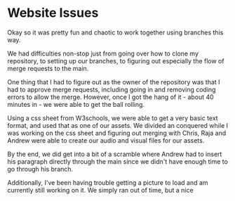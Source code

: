 # Website Issues

Okay so it was pretty fun and chaotic to work together using branches this way.

We had difficulties non-stop just from going over how to clone my repository, to setting up our branches, to figuring out especially the flow of merge requests to the main.

One thing that I had to figure out as the owner of the repository was that I had to approve merge requests, including going in and removing coding errors to allow the merge. However, once I got the hang of it - about 40 minutes in - we were able to get the ball rolling.

Using a css sheet from W3schools, we were able to get a very basic text format, and used that as one of our assets. We divided an conquered while I was working on the css sheet and figuring out merging with Chris, Raja and Andrew were able to create our audio and visual files for our assets.

By the end, we did get into a bit of a scramble where Andrew had to insert his paragraph directly through the main since we didn't have enough time to go through his branch.

Additionally, I've been having trouble getting a picture to load and am currently still working on it. We simply ran out of time, but a nice 
